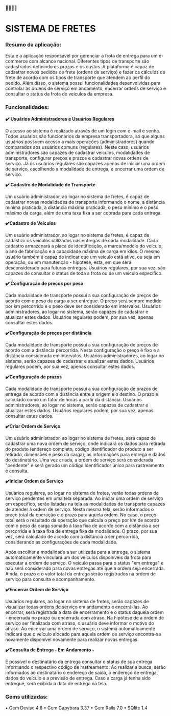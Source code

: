 🚚🚚🚚🚚

<h1>SISTEMA DE FRETES</h1>

<h3>Resumo da aplicação:</h3>
Esta é a aplicação responsável por gerenciar a frota de entrega para um e-commerce com alcance nacional. Diferentes tipos de transporte são cadastrados definindo os prazos e os custos. A plataforma é capaz de cadastrar novos pedidos de frete (ordens de serviço) e fazer os cálculos de frete de acordo com os tipos de transporte que atendem ao perfil do pedido. Além disso, o sistema possui funcionalidades desenvolvidas para controlar as ordens de serviço em andamento, encerrar ordens de serviço e consultar o status da frota de veículos da empresa.

<h3>Funcionalidades:</h3>

<strong>✔️ Usuários Administradores e Usuários Regulares</strong>

O acesso ao sistema é realizado através de um login com e-mail e senha. Todos usuários são funcionários da empresa transportadora, só que alguns usuários possuem acesso a mais operações (administradores) quando comparados aos usuários comuns (regulares). Neste caso, usuários administradores são capazes de cadastrar veículos, modalidades de transporte, configurar preços e prazos e cadastrar novas ordens de serviço. Já os usuários regulares são capazes apenas de iniciar uma ordem de serviço, escolhendo a modalidade de entrega, e encerrar uma ordem de serviço.

<strong>✔️ Cadastro de Modalidade de Transporte</strong>

Um usuário administrador, ao logar no sistema de fretes, é capaz de cadastrar novas modalidades de transporte informando o nome, a distância mínima praticada, a distância máxima praticada, o peso mínimo e o peso máximo da carga, além de uma taxa fixa a ser cobrada para cada entrega.

<strong>✔️Cadastro de Veículos</strong>

Um usuário administrador, ao logar no sistema de fretes, é capaz de cadastrar os veículos utilizados nas entregas de cada modalidade. Cada cadastro armazenará a placa de identificação, a marca/modelo do veículo, o ano de fabricação e a capacidade máxima de carga em kilos. O mesmo usuário também é capaz de indicar que um veículo está ativo, ou seja em operação, ou em manutenção - hipótese, esta, em que será desconsiderado para futuras entregas. Usuários regulares, por sua vez, são capazes de consultar o status de toda a frota ou de um veículo específico.

<strong>✔️ Configuração de preços por peso</strong>

Cada modalidade de transporte possui a sua configuração de preços de acordo com o peso da carga a ser entregue. O preço será sempre medido por km percorrido e o peso deve ser considerado em intervalos. Usuários administradores, ao logar no sistema, serão capazes de cadastrar e atualizar estes dados. Usuários regulares podem, por sua vez, apenas consultar estes dados.

<strong>✔️Configuração de preços por distância</strong>

Cada modalidade de transporte possui a sua configuração de preços de acordo com a distância percorrida. Nesta configuração o preço é fixo e a distância considerada em intervalos. Usuários administradores, ao logar no sistema, serão capazes de cadastrar e atualizar estes dados. Usuários regulares podem, por sua vez, apenas consultar estes dados.

<strong>✔️Configuração de prazos</strong>

Cada modalidade de transporte possui a sua configuração de prazos de entrega de acordo com a distância entre a origem e o destino. O prazo é calculado como um fator de horas a partir da distância. Usuários administradores, ao logar no sistema, serão capazes de cadastrar e atualizar estes dados. Usuários regulares podem, por sua vez, apenas consultar estes dados.

<strong>✔️Criar Ordem de Serviço</strong>

Um usuário administrador, ao logar no sistema de fretes, será capaz de cadastrar uma nova ordem de serviço, onde indicará os dados para retirada do produto (endereço completo, código identificador do produto a ser retirado, dimensões e peso da carga), as informações para entrega e dados do destinatário. Uma vez criada, a ordem de serviço será considerada "pendente" e será gerado um código identificador único para rastreamento e consulta.

<strong>✔️Iniciar Ordem de Serviço</strong>

Usuários regulares, ao logar no sistema de fretes, verão todas ordens de serviço pendentes em uma tela separada. Ao iniciar uma ordem de serviço em específico, serão listadas na tela as modalidades de transporte capazes de atender à ordem de serviço. Nesta mesma tela, serão informados o preço total da operação e o prazo para aquela ordem.
No caso, o preço total será o resultado da operação que calcula o preço por km de acordo com o peso da carga somado à taxa fixa de acordo com a distância a ser percorrida e à taxa fixa de entrega fixa da modalidade. O prazo, por sua vez, será calculado de acordo com a distância a ser percorrida, considerando as configurações de cada modalidade.

Após escolher a modalidade a ser utilizada para a entrega, o sistema automaticamente vinculará um dos veículos disponíveis da frota para executar a ordem de serviço. O veículo passa para o status "em entrega" e não será considerado para novas entregas até que a ordem seja encerrada. Ainda, o prazo e o valor total da entrega serão registrados na ordem de serviço para consulta e acompanhamento.

<strong>✔️Encerrar Ordem de Serviço</strong>

Usuários regulares, ao logar no sistema de fretes, serão capazes de visualizar todas ordens de serviço em andamento e encerrá-las. Ao encerrar, será registrada a data de encerramento e o status daquela ordem - encerrada no prazo ou encerrada com atraso. Na hipótese de a ordem de serviço ser finalizada com atraso, o usuário deve informar o motivo do atraso. Ao encerrar uma ordem de serviço, o sistema automaticamente indicará que o veículo alocado para aquela ordem de serviço encontra-se novamente disponível novamente para realizar novas entregas.

<strong>✔️Consulta de Entrega - Em Andamento -</strong>

É possível o destinatário da entrega consultar o status de sua entrega informando o respectivo código de rastreamento. Ao realizar a busca, serão informados ao destinatário o endereço de saída, o endereço de entrega, dados do veículo e a previsão de entrega. Caso a carga já tenha sido entregue, será exibida a data de entrega na tela.

<h3>Gems utilizadas:</h3>

• Gem Devise 4.8
• Gem Capybara 3.37
• Gem Rails 7.0
• SQlite 1.4
